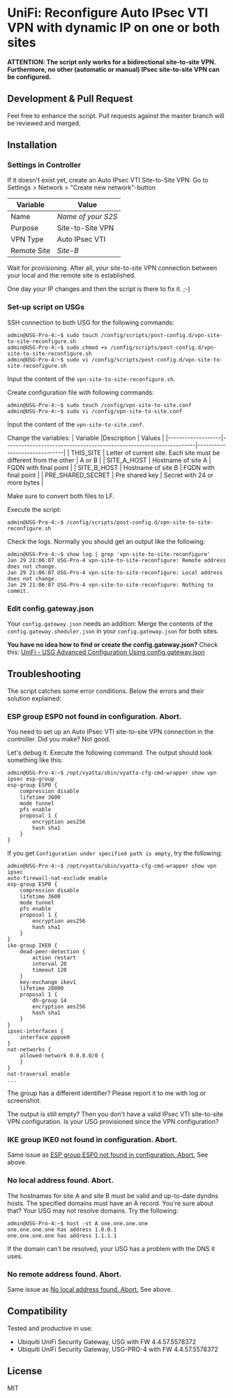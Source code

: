 UniFi: Reconfigure Auto IPsec VTI VPN with dynamic IP on one or both sites
=========

**ATTENTION: The script only works for a bidirectional site-to-site VPN. Furthermore, no other (automatic or manual) IPsec site-to-site VPN can be configured.**

Development & Pull Request
-----------

Feel free to enhance the script. Pull requests against the master branch will be reviewed and merged.

Installation
-----------

### Settings in Controller
If it doesn't exist yet, create an Auto IPsec VTI Site-to-Site VPN:
Go to Settings > Network > "Create new network"-button

| Variable      | Value                     |
|---------------|---------------------------|
| Name    		| _Name of your S2S_ 		|
| Purpose 		| Site-to-Site VPN     		|
| VPN Type		| Auto IPsec VTI     		|
| Remote Site	| _Site-B_		     		|

Wait for provisioning. After all, your site-to-site VPN connection between your local and the remote site is established.

One day your IP changes and then the script is there to fix it. ;-)

### Set-up script on USGs

SSH connection to both USG for the following commands:

```
admin@USG-Pro-4:~$ sudo touch /config/scripts/post-config.d/vpn-site-to-site-reconfigure.sh
admin@USG-Pro-4:~$ sudo chmod +x /config/scripts/post-config.d/vpn-site-to-site-reconfigure.sh
admin@USG-Pro-4:~$ sudo vi /config/scripts/post-config.d/vpn-site-to-site-reconfigure.sh
```

Input the content of the `vpn-site-to-site-reconfigure.sh`.

Create configuration file with following commands:

```
admin@USG-Pro-4:~$ sudo touch /config/vpn-site-to-site.conf
admin@USG-Pro-4:~$ sudo vi /config/vpn-site-to-site.conf
```

Input the content of the `vpn-site-to-site.conf`.

Change the variables:
| Variable          |Description                                                         | Values                       |
|-------------------|--------------------------------------------------------------------|------------------------------|
| THIS_SITE         | Letter of current site. Each site must be different from the other | A or B                       |
| SITE_A_HOST       | Hostname of site A                                                 | FQDN with final point        |
| SITE_B_HOST       | Hostname of site B                                                 | FQDN with final point        |
| PRE_SHARED_SECRET | Pre shared key                                                     | Secret with 24 or more bytes |

Make sure to convert both files to LF.

Execute the script:

```
admin@USG-Pro-4:~$ /config/scripts/post-config.d/vpn-site-to-site-reconfigure.sh
```

Check the logs. Normally you should get an output like the following:

```
admin@USG-Pro-4:~$ show log | grep 'vpn-site-to-site-reconfigure'
Jan 29 21:06:07 USG-Pro-4 vpn-site-to-site-reconfigure: Remote address does not change.
Jan 29 21:06:07 USG-Pro-4 vpn-site-to-site-reconfigure: Local address does not change.
Jan 29 21:06:07 USG-Pro-4 vpn-site-to-site-reconfigure: Nothing to commit.
```

### Edit config.gateway.json

Your `config.gateway.json` needs an addition:
Merge the contents of the `config.gateway.sheduler.json` in your `config.gateway.json` for both sites.

__You have no idea how to find or create the config.gateway.json?__
Check this: [UniFi - USG Advanced Configuration Using config.gateway.json](https://help.ui.com/hc/en-us/articles/215458888-UniFi-USG-Advanced-Configuration-Using-config-gateway-json)

Troubleshooting
-----------

The script catches some error conditions. Below the errors and their solution explained:

### ESP group ESP0 not found in configuration. Abort.
You need to set up an Auto IPsec VTI site-to-site VPN connection in the controller. Did you make? Not good.

Let's debug it. Execute the following command. The output should look something like this:

```
admin@USG-Pro-4:~$ /opt/vyatta/sbin/vyatta-cfg-cmd-wrapper show vpn ipsec esp-group
esp-group ESP0 {
    compression disable
    lifetime 3600
    mode tunnel
    pfs enable
    proposal 1 {
        encryption aes256
        hash sha1
    }
}
```

If you get `Configuration under specified path is empty`, try the following:

```
admin@USG-Pro-4:~$ /opt/vyatta/sbin/vyatta-cfg-cmd-wrapper show vpn ipsec
auto-firewall-nat-exclude enable
esp-group ESP0 {
    compression disable
    lifetime 3600
    mode tunnel
    pfs enable
    proposal 1 {
        encryption aes256
        hash sha1
    }
}
ike-group IKE0 {
    dead-peer-detection {
        action restart
        interval 20
        timeout 120
    }
    key-exchange ikev1
    lifetime 28800
    proposal 1 {
        dh-group 14
        encryption aes256
        hash sha1
    }
}
ipsec-interfaces {
    interface pppoe0
}
nat-networks {
    allowed-network 0.0.0.0/0 {
    }
}
nat-traversal enable
...
```

The group has a different identifier? Please report it to me with log or screenshot.

The output is still empty? Then you don't have a valid IPsec VTI site-to-site VPN configuration. Is your USG provisioned since the VPN configuration?

### IKE group IKE0 not found in configuration. Abort.
Same issue as [ESP group ESP0 not found in configuration. Abort.](#esp-group-esp0-not-found-in-configuration-abort) See above.

### No local address found. Abort.
The hostnames for site A and site B must be valid and up-to-date dyndns hosts. The specified domains must have an A record.
You're sure about that? Your USG may not resolve domains. Try the following:

```
admin@USG-Pro-4:~$ host -st A one.one.one.one
one.one.one.one has address 1.0.0.1
one.one.one.one has address 1.1.1.1
```

If the domain can't be resolved, your USG has a problem with the DNS it uses.

### No remote address found. Abort.
Same issue as [No local address found. Abort.](#no-local-address-found-abort) See above.


Compatibility
-------

Tested and productive in use:
* Ubiquiti UniFi Security Gateway, USG with FW 4.4.57.5578372
* Ubiquiti UniFi Security Gateway, USG-PRO-4 with FW 4.4.57.5578372

License
-------

MIT